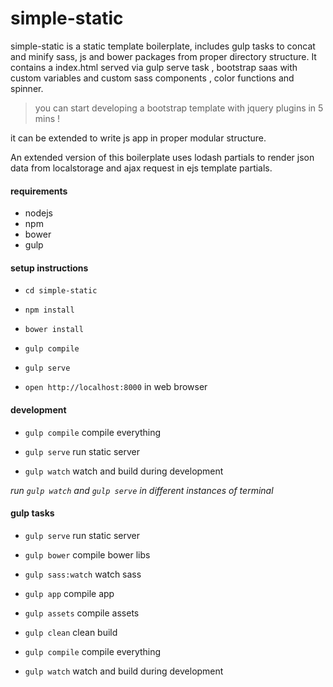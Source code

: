 # simple-static

simple-static is a static template boilerplate, includes gulp tasks to concat and minify sass, js and bower packages from proper directory structure.
It contains a index.html served via gulp serve task , bootstrap saas with custom variables and custom sass components , color functions and spinner.

> you can start developing a bootstrap template with jquery plugins in 5 mins !

it can be extended to write js app in proper modular structure.

An extended version of this boilerplate uses lodash partials to render json data from localstorage and ajax request in ejs template partials.


#### requirements

 - nodejs
 - npm
 - bower
 - gulp

#### setup instructions

  - `cd simple-static`

  - `npm install`

  - `bower install`

  - `gulp compile`

  - `gulp serve`

  - `open http://localhost:8000` in web browser


#### development

  - `gulp compile`   compile everything

  - `gulp serve`  run static server

  - `gulp watch`   watch and build during development

*run `gulp watch` and `gulp serve` in different instances of terminal*

#### gulp tasks

  - `gulp serve`  run static server

  - `gulp bower`   compile bower libs

  - `gulp sass:watch`   watch sass

  - `gulp app`  compile app

  - `gulp assets`   compile assets

  - `gulp clean`   clean build

  - `gulp compile`   compile everything

  - `gulp watch`   watch and build during development
